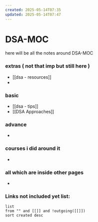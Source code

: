 ```yaml
---
created: 2025-05-14T07:35
updated: 2025-05-14T07:47
---
```


# DSA-MOC

here will be all the notes around DSA-MOC


### extras ( not that imp but still here )

- [[dsa  - resources]]
- 

### basic

- [[dsa - tips]]
- [[DSA Approaches]]

### advance

- 


### courses i did around it

- 


### all which are inside other pages

- 


### **Links not included yet list:**
```dataview
list
from "" and [[]] and !outgoing([[]])
sort created desc
```
